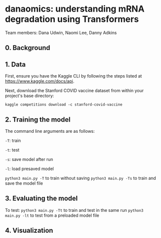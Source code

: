 # danaomics: understanding mRNA degradation using Transformers
Team members: Dana Udwin, Naomi Lee, Danny Adkins

## 0. Background
## 1. Data
First, ensure you have the Kaggle CLI by following the steps listed at https://www.kaggle.com/docs/api.

Next, download the Stanford COVID vaccine dataset from within your project's base directory:

`kaggle competitions download -c stanford-covid-vaccine`

## 2. Training the model
The command line arguments are as follows:

`-T`: train

`-t`: test

`-s`: save model after run

`-l`: load presaved model

`python3 main.py -T` to train without saving
`python3 main.py -Ts` to train and save the model file



## 3. Evaluating the model

To test:
`python3 main.py -Tt` to train and test in the same run
`python3 main.py -lt` to test from a preloaded model file


## 4. Visualization
